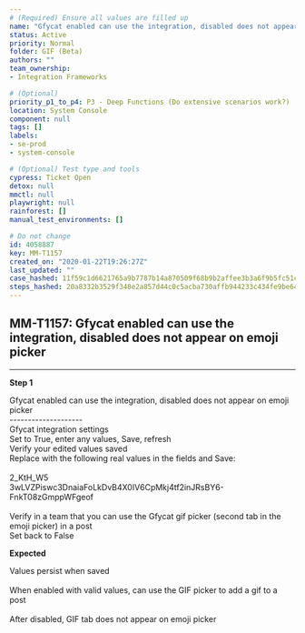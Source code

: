 ```yaml
---
# (Required) Ensure all values are filled up
name: "Gfycat enabled can use the integration, disabled does not appear on emoji picker"
status: Active
priority: Normal
folder: GIF (Beta)
authors: ""
team_ownership: 
- Integration Frameworks

# (Optional)
priority_p1_to_p4: P3 - Deep Functions (Do extensive scenarios work?)
location: System Console
component: null
tags: []
labels: 
- se-prod
- system-console

# (Optional) Test type and tools
cypress: Ticket Open
detox: null
mmctl: null
playwright: null
rainforest: []
manual_test_environments: []

# Do not change
id: 4058887
key: MM-T1157
created_on: "2020-01-22T19:26:27Z"
last_updated: ""
case_hashed: 11f59c1d6621765a9b7787b14a870509f68b9b2affee3b3a6f9b5fc51c890b93a39e0e06c131f6ead256e85c77c08cd9
steps_hashed: 20a8332b3529f348e2a857d44c0c5acba730affb944233c434fe9be6478a0e41352c98c17c0abb68bda160aee223d2ac
---
```


<!-- (Auto-generated) Based on frontmatter's "key" and "name" -->

## MM-T1157: Gfycat enabled can use the integration, disabled does not appear on emoji picker

---

**Step 1**

Gfycat enabled can use the integration, disabled does not appear on emoji picker\
\--------------------\
Gfycat integration settings\
Set to True, enter any values, Save, refresh\
Verify your edited values saved\
Replace with the following real values in the fields and Save:\
\
2\_KtH\_W5\
3wLVZPiswc3DnaiaFoLkDvB4X0IV6CpMkj4tf2inJRsBY6-FnkT08zGmppWFgeof\
\
Verify in a team that you can use the Gfycat gif picker (second tab in the emoji picker) in a post\
Set back to False

**Expected**

Values persist when saved\
\
When enabled with valid values, can use the GIF picker to add a gif to a post\
\
After disabled, GIF tab does not appear on emoji picker
